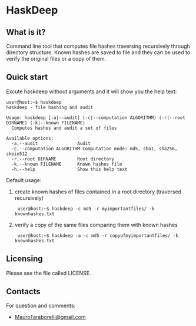 HaskDeep
========

What is it?
-----------
Command line tool that computes file hashes traversing recursively through
directory structure.
Known hashes are saved to file and they can be used to verify the original
files or a copy of them.

Quick start
-----------
Excute haskdeep without arguments and it will show you the help text:

    user@host:~$ haskdeep
    haskdeep - file hashing and audit

    Usage: haskdeep [-a|--audit] (-c|--computation ALGORITHM) (-r|--root DIRNAME) (-k|--known FILENAME)
      Computes hashes and audit a set of files

    Available options:
      -a,--audit               Audit
      -c,--computation ALGORITHM Computation mode: md5, sha1, sha256, skein512
      -r,--root DIRNAME        Root directory
      -k,--known FILENAME      Known hashes file
      -h,--help                Show this help text

Default usage:

1. create known hashes of files contained in a root directory (traversed recursively)

        user@host:~$ haskdeep -c md5 -r myimportantfiles/ -k knownhashes.txt

2. verify a copy of the same files comparing them with known hashes

        user@host:~$ haskdeep -a -c md5 -r copyofmyimportantfiles/ -k knownhashes.txt

Licensing
---------
Please see the file called LICENSE.

Contacts
--------
For question and comments:

- [MauroTaraborelli@gmail.com](mailto:MauroTaraborelli@gmail.com)
